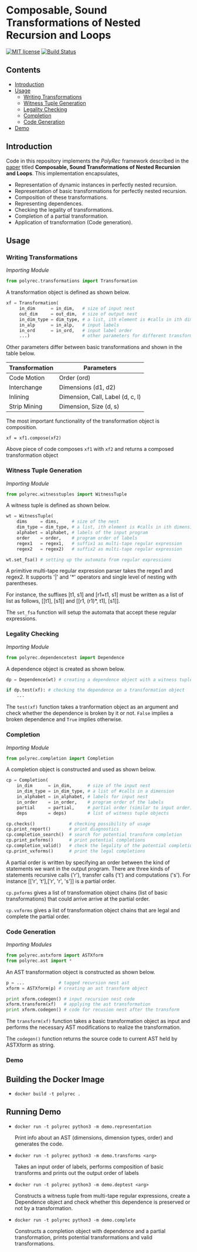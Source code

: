 # Composable, Sound Transformations of Nested Recursion and Loops

[![MIT license](http://img.shields.io/badge/license-MIT-blue.svg)](http://opensource.org/licenses/MIT)
[![Build Status](https://travis-ci.org/kirshanthans/polyrec.svg?branch=master)](https://travis-ci.org/kirshanthans/polyrec)

## Contents
* [Introduction](#introduction)
* [Usage](#usage)
    * [Writing Transformations](#writing-transformations)
    * [Witness Tuple Generation](#witness-tuple-generation)
    * [Legality Checking](#legality-checking)
    * [Completion](#completion)
    * [Code Generation](#code-generation)
* [Demo](#demo)

## Introduction

Code in this repository implements the *PolyRec* framework described in the [paper](10.1145/3314221.3314592) titled **Composable, Sound Transformations of Nested Recursion and Loops**. This implementation encapsulates,

* Representation of dynamic instances in perfectly nested recursion.
* Representation of basic transformations for perfectly nested recursion.
* Composition of these transformations.
* Representing dependences.
* Checking the legality of transformations.
* Completion of a partial transformation.
* Application of transformation (Code generation).

## Usage

### Writing Transformations
*Importing Module*
```python
from polyrec.transformations import Transformation
```
A transformation object is defined as shown below.
```python
xf = Transformation(
     in_dim      = in_dim,   # size of input nest
     out_dim     = out_dim,  # size of output nest
     in_dim_type = dim_type, # a list, ith element is #calls in ith dimension
     in_alp      = in_alp,   # input labels
     in_ord      = in_ord,   # input label order
     ...)                    # other parameters for different transformations
```

Other parameters differ between basic transformations and shown in the table below.

| Transformation | Parameters |
| --- | --- |
| Code Motion | Order (ord) |
| Interchange | Dimensions (d1, d2) |
| Inlining | Dimension, Call, Label (d, c, l) |
| Strip Mining | Dimension, Size (d, s) |

The most important functionality of the transformation object is composition.

``xf = xf1.compose(xf2)``

Above piece of code composes ``xf1`` with ``xf2`` and returns a composed transformation object

### Witness Tuple Generation
*Importing Module*
```python
from polyrec.witnesstuples import WitnessTuple
```
A witness tuple is defined as shown below.
```python
wt = WitnessTuple(
    dims     = dims,     # size of the nest
    dim_type = dim_type, # a list, ith element is #calls in ith dimension
    alphabet = alphabet, # labels of the input program
    order    = order,    # program order of labels
    regex1   = regex1,   # suffix1 as multi-tape regular expression
    regex2   = regex2)   # suffix2 as multi-tape regular expression

wt.set_fsa() # setting up the automata from regular expressions
```
A primitive multi-tape regular expression parser takes the regex1 and regex2. It supports '|' and '*' operators and single level of nesting with parentheses.

For instance, the suffixes [t1, s1] and [r1+t1, s1] must be written as a list of list as follows, [[t1], [s1]] and [[r1, (r1)*, t1], [s1]].

The ``set_fsa`` function will setup the automata that accept these regular expressions.

### Legality Checking 
*Importing Module*
```python
from polyrec.dependencetest import Dependence 
```
A dependence object is created as shown below.
```python
dp = Dependence(wt) # creating a dependence object with a witness tuple

if dp.test(xf): # checking the dependence on a transformation object
    ...
```
The ``test(xf)`` function takes a tranformation object as an argument and check whether the dependence is broken by it or not. ``False`` implies a broken dependence and ``True`` implies otherwise.

### Completion
*Importing Module*
```python
from polyrec.completion import Completion 
```
A completion object is constructed and used as shown below.
```python
cp = Completion(
    in_dim      = in_dim,      # size of the input nest
    in_dim_type = in_dim_type, # a list of #calls in a dimension
    in_alphabet = in_alphabet, # labels for input nest
    in_order    = in_order,    # program order of the labels
    partial     = partial,     # partial order (similar to input order)
    deps        = deps)        # list of witness tuple objects

cp.checks()             # checking possibility of usage
cp.print_report()       # print diagnostics
cp.completion_search()  # search for potential transform completion
cp.print_pxforms()      # print potential completions
cp.completion_valid()   # check the legality of the potential completions
cp.print_vxforms()      # print the legal completions 
```
A partial order is written by specifying an order between the kind of statements we want in the output program.
There are three kinds of statements recursive calls ('r'), transfer calls ('t') and computations ('s').
For instance [['r', 't'],['r', 'r', 's']] is a partial order.

``cp.pxforms`` gives a list of transformation object chains (list of basic transformations) that could arrive arrive at the partial order.

``cp.vxforms`` gives a list of transformation object chains that are legal and complete the partial order.

### Code Generation
*Importing Modules*
```python
from polyrec.astxform import ASTXform
from polyrec.ast import *
```
An AST transformation object is constructed as shown below.
```python
p = ...             # tagged recursion nest ast
xform = ASTXform(p) # creating an ast transform object

print xform.codegen() # input recursion nest code
xform.transform(xf)   # applying the ast transformation
print xform.codegen() # code for recusion nest after the transform
```
The ``transform(xf)`` function takes a basic transformation object as input and performs the necessary AST modifications to realize the transformation.

The ``codegen()`` function returns the source code to current AST held by ASTXform as string.

### Demo

## Building the Docker Image
* ``docker build -t polyrec .``

## Running Demo
* ``docker run -t polyrec python3 -m demo.representation``

    Print info about an AST (dimensions, dimension types, order) and generates the code. 

* ``docker run -t polyrec python3 -m demo.transforms <arg>``

    Takes an input order of labels, performs composition of basic transforms and prints out the output order of labels

* ``docker run -t polyrec python3 -m demo.deptest <arg>``
    
    Constructs a witness tuple from multi-tape regular expressions, create a Dependence object and check whether this dependence is preserved or not by a transformation. 

* ``docker run -t polyrec python3 -m demo.complete``

    Constructs a completion object with dependence and a partial transformation, prints potential transformations and valid transformations.